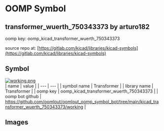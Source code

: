 # OOMP Symbol  
## transformer_wuerth_750343373  by arturo182  
  
oomp key: oomp_kicad_transformer_wuerth_750343373  
  
source repo at: [https://gitlab.com/kicad/libraries/kicad-symbols](https://gitlab.com/kicad/libraries/kicad-symbols)  
## Symbol  
  
[![working.png](working_600.png)](working.png)  
| name | value | 
| --- | --- | 
| symbol name | Transformer | 
| library name | Transformer | 
| oomp key | oomp_kicad_transformer_wuerth_750343373 | 
| oomp bot github | https://github.com/oomlout/oomlout_oomp_symbol_bot/tree/main/kicad_transformer_wuerth_750343373/working | 
## Images  
